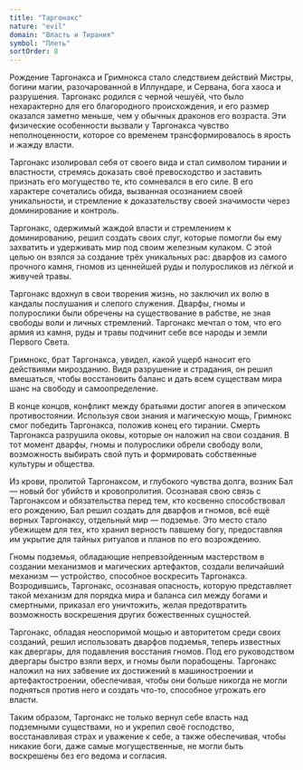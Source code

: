 ```yaml
---
title: "Таргонакс"
nature: "evil"
domain: "Власть и Тирания"
symbol: "Плеть"
sortOrder: 8
---
```


Рождение Таргонакса и Гримнокса стало следствием действий Мистры,
богини магии, разочарованной в Иллундаре, и Сервана, бога хаоса и
разрушения. Таргонакс родился с черной чешуёй, что было
нехарактерно для его благородного происхождения, и его размер
оказался заметно меньше, чем у обычных драконов его возраста. Эти
физические особенности вызвали у Таргонакса чувство
неполноценности, которое со временем трансформировалось в ярость
и жажду власти.

Таргонакс изолировал себя от своего вида и стал символом тирании и
властности, стремясь доказать своё превосходство и заставить
признать его могущество те, кто сомневался в его силе. В его характере
сочетались обида, вызванная осознанием своей уникальности, и
стремление к доказательству своей значимости через доминирование
и контроль.

Таргонакс, одержимый жаждой власти и стремлением к
доминированию, решил создать своих слуг, которые помогли бы ему
захватить и удерживать мир под своим железным кулаком. С этой
целью он взялся за создание трёх уникальных рас: дварфов из самого
прочного камня, гномов из ценнейшей руды и полуросликов из лёгкой
и живучей травы.

Таргонакс вдохнул в свои творения жизнь, но заключил их волю в
кандалы послушания и слепого служения. Дварфы, гномы и
полурослики были обречены на существование в рабстве, не зная
свободы воли и личных стремлений. Таргонакс мечтал о том, что его
армия из камня, руды и травы подчинит себе все народы и земли
Первого Света.

Гримнокс, брат Таргонакса, увидел, какой ущерб наносит его
действиями мирозданию. Видя разрушение и страдания, он решил
вмешаться, чтобы восстановить баланс и дать всем существам мира
шанс на свободу и самоопределение.

В конце концов, конфликт между братьями достиг апогея в эпическом
противостоянии. Используя свои знания и магическую мощь, Гримнокс
смог победить Таргонакса, положив конец его тирании. Смерть
Таргонакса разрушила оковы, которые он наложил на свои создания. В
тот момент дварфы, гномы и полурослики обрели свободу воли,
возможность выбирать свой путь и формировать собственные культуры
и общества.

Из крови, пролитой Таргонаксом, и глубокого чувства долга, возник Бал
— новый бог убийств и кровопролития. Осознавая свою связь с
Таргонаксом и обязательства перед тем, кто косвенно способствовал
его рождению, Бал решил создать для дварфов и гномов, всё ещё
верных Таргонаксу, отдельный мир — подземье. Это место стало
убежищем для тех, кто хранил верность павшему богу, предоставляя им
укрытие для тайных ритуалов и планов по его возрождению.

Гномы подземья, обладающие непревзойденным мастерством в
создании механизмов и магических артефактов, создали величайший
механизм — устройство, способное воскресить Таргонакса.
Возродившись, Таргонакс, осознавая опасность, которую представляет
такой механизм для порядка мира и баланса сил между богами и
смертными, приказал его уничтожить, желая предотвратить
возможность воскрешения других божественных сущностей.

Таргонакс, обладая неоспоримой мощью и авторитетом среди своих
созданий, решил использовать дварфов подземья, теперь известных
как двергары, для подавления восстания гномов. Под его руководством
двергары быстро взяли верх, и гномы были порабощены. Таргонакс
наложил на них забвение их достижений в машиностроении и
артефактостроении, обеспечивая, чтобы они больше никогда не могли
подняться против него и создать что-то, способное угрожать его власти.

Таким образом, Таргонакс не только вернул себе власть над
подземными существами, но и укрепил своё господство,
восстанавливая страх и уважение к себе, а также обеспечивая, чтобы
никакие боги, даже самые могущественные, не могли быть воскрешены
без его ведома и согласия.
